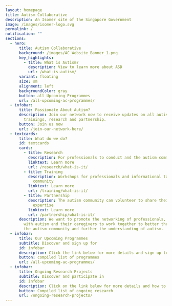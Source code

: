 ```yaml
---
layout: homepage
title: Autism Collaborative
description: An Isomer site of the Singapore Government
image: /images/isomer-logo.svg
permalink: /
notification: ""
sections:
  - hero:
      title: Autism Collaborative
      background: /images/AC_Website_Banner_1.png
      key_highlights:
        - title: What is Autism?
          description: View to learn more about ASD
          url: /what-is-autism/
      variant: floating
      size: sm
      alignment: left
      backgroundColor: gray
      button: all Upcoming Programmes
      url: /all-upcoming-ac-programmes/
  - infobar:
      title: Passionate About Autism?
      description: Join our network now to receive updates on all autism-related
        trainings, research and partnership.
      button: Join us now
      url: /join-our-network-here/
  - textcards:
      title: What do we do?
      id: textcards
      cards:
        - title: Research
          description: For professionals to conduct and the autism community to participate
          linktext: Learn more
          url: /research/what-is-it/
        - title: Training
          description: Workshops for professionals and informational talks for the autism
            community
          linktext: Learn more
          url: /training/what-is-it/
        - title: Partnership
          description: The autism community can volunteer to share their experience and
            expertise
          linktext: Learn more
          url: /partnership/what-is-it/
      description: We want to promote the networking of professionals, individuals
        with autism and their caregivers to work together to better the lives of
        the autism community and further the understanding of autism.
  - infobar:
      title: Our Upcoming Programmes
      subtitle: Discover and sign up for
      id: infobar
      description: Click the link below for more details and sign up to participate!
      button: compiled list of programmes
      url: /all-upcoming-ac-programmes/
  - infobar:
      title: Ongoing Research Projects
      subtitle: Discover and participate in
      id: infobar
      description: Click on the link below for more details and how to participate!
      button: Compiled list of ongoing research
      url: /ongoing-research-projects/
---
```

